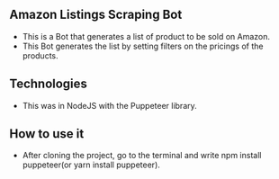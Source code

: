 ## Amazon Listings Scraping Bot

<ul>
<li>This is a Bot that generates a list of product to be sold on Amazon.</li>
<li>This Bot generates the list by setting filters on the pricings of the products.</li>
</ul>

## Technologies
<ul>
<li>This was in NodeJS with the Puppeteer library.</li>
</ul>

##  How to use it
<ul>
<li>After cloning the project, go to the terminal and write npm install puppeteer(or yarn install puppeteer).</li>
</ul>
